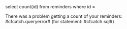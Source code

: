 <cftry>
  <cfquery name="getCountofReminders" datasource="#application.config.DSN#">
    select count(id) from reminders where id =
      <cfqueryparam value="#arguments.id#" cfsqltype="cf_sql_number">
  </cfquery>
  <cfcatch type = "database"> 
    <cfoutput>
      <p>There was a problem getting a count of your reminders: #cfcatch.queryerror# (for statement: #cfcatch.sql#)</p>
    </cfoutput>
  </cfcatch>
</cftry>
